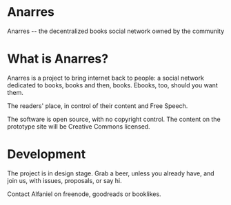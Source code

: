 Anarres
=====

Anarres
-- the decentralized books social network owned by the community


What is Anarres?
===

Anarres is a project to bring internet back to people:
a social network dedicated to books, books and then, books.
Ebooks, too, should you want them.

The readers' place, in control of their content and Free Speech.

The software is open source, with no copyright control.
The content on the prototype site will be Creative Commons licensed.


Development
===

The project is in design stage. Grab a beer, unless you already have,
and join us, with issues, proposals, or say hi.

Contact Alfaniel on freenode, goodreads or booklikes.

